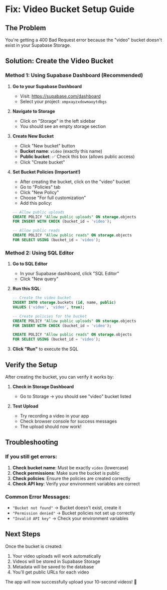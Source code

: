 # Fix: Video Bucket Setup Guide

## The Problem
You're getting a 400 Bad Request error because the "video" bucket doesn't exist in your Supabase Storage.

## Solution: Create the Video Bucket

### Method 1: Using Supabase Dashboard (Recommended)

1. **Go to your Supabase Dashboard**
   - Visit: https://supabase.com/dashboard
   - Select your project: `xmpxayzxdowmaoytdbgs`

2. **Navigate to Storage**
   - Click on "Storage" in the left sidebar
   - You should see an empty storage section

3. **Create New Bucket**
   - Click "New bucket" button
   - **Bucket name**: `video` (exactly this name)
   - **Public bucket**: ✅ Check this box (allows public access)
   - Click "Create bucket"

4. **Set Bucket Policies (Important!)**
   - After creating the bucket, click on the "video" bucket
   - Go to "Policies" tab
   - Click "New Policy"
   - Choose "For full customization"
   - Add this policy:

   ```sql
   -- Allow public uploads
   CREATE POLICY "Allow public uploads" ON storage.objects
   FOR INSERT WITH CHECK (bucket_id = 'video');
   
   -- Allow public reads
   CREATE POLICY "Allow public reads" ON storage.objects
   FOR SELECT USING (bucket_id = 'video');
   ```

### Method 2: Using SQL Editor

1. **Go to SQL Editor**
   - In your Supabase dashboard, click "SQL Editor"
   - Click "New query"

2. **Run this SQL**:
   ```sql
   -- Create the video bucket
   INSERT INTO storage.buckets (id, name, public)
   VALUES ('video', 'video', true);
   
   -- Create policies for the bucket
   CREATE POLICY "Allow public uploads" ON storage.objects
   FOR INSERT WITH CHECK (bucket_id = 'video');
   
   CREATE POLICY "Allow public reads" ON storage.objects
   FOR SELECT USING (bucket_id = 'video');
   ```

3. **Click "Run"** to execute the SQL

## Verify the Setup

After creating the bucket, you can verify it works by:

1. **Check in Storage Dashboard**
   - Go to Storage → you should see "video" bucket listed

2. **Test Upload**
   - Try recording a video in your app
   - Check browser console for success messages
   - The upload should now work!

## Troubleshooting

### If you still get errors:

1. **Check bucket name**: Must be exactly `video` (lowercase)
2. **Check permissions**: Make sure the bucket is public
3. **Check policies**: Ensure the policies are created correctly
4. **Check API key**: Verify your environment variables are correct

### Common Error Messages:

- `"Bucket not found"` → Bucket doesn't exist, create it
- `"Permission denied"` → Bucket policies not set up correctly
- `"Invalid API key"` → Check your environment variables

## Next Steps

Once the bucket is created:
1. Your video uploads will work automatically
2. Videos will be stored in Supabase Storage
3. Metadata will be saved to the database
4. You'll get public URLs for each video

The app will now successfully upload your 10-second videos! 🎉
